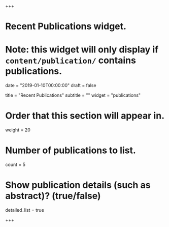 +++
# Recent Publications widget.
# Note: this widget will only display if `content/publication/` contains publications.

date = "2019-01-10T00:00:00"
draft = false

title = "Recent Publications"
subtitle = ""
widget = "publications"

# Order that this section will appear in.
weight = 20

# Number of publications to list.
count = 5

# Show publication details (such as abstract)? (true/false)
detailed_list = true

+++


